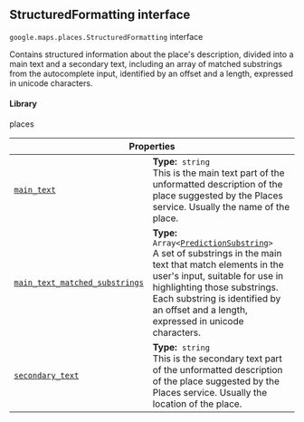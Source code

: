 
<h2 id="StructuredFormatting">StructuredFormatting interface</h2>
<p>
<code><span itemprop="path">google.maps.places</span>.<span itemprop="name">StructuredFormatting</span></code>
interface
</p>
<p>Contains structured information about the place's description, divided into a main text and a secondary text, including an array of matched substrings from the autocomplete input, identified by an offset and a length, expressed in unicode characters.</p>
<h4>Library</h4>
<p>places</p>
<div class="devsite-table-wrapper"><table class="properties responsive" summary="interface StructuredFormatting - Properties">
<thead>
<tr><th colspan="2">Properties</th>
</tr></thead>
<tbody>
<tr id="StructuredFormatting.main_text">
<td itemprop="property"><code><a class="secret-link" href="#StructuredFormatting.main_text"><span>main_text</span></a></code></td>
<td><div><strong>Type:</strong>&nbsp; <code>string</code></div>
<div class="desc">This is the main text part of the unformatted description of the place suggested by the Places service. Usually the name of the place.</div></td>
</tr>
<tr id="StructuredFormatting.main_text_matched_substrings">
<td itemprop="property"><code><a class="secret-link" href="#StructuredFormatting.main_text_matched_substrings"><span>main_text_matched_substrings</span></a></code></td>
<td><div><strong>Type:</strong>&nbsp; <code>Array&lt;<a href="PredictionSubstring.md">PredictionSubstring</a>&gt;</code></div>
<div class="desc">A set of substrings in the main text that match elements in the user's input, suitable for use in highlighting those substrings. Each substring is identified by an offset and a length, expressed in unicode characters.</div></td>
</tr>
<tr id="StructuredFormatting.secondary_text">
<td itemprop="property"><code><a class="secret-link" href="#StructuredFormatting.secondary_text"><span>secondary_text</span></a></code></td>
<td><div><strong>Type:</strong>&nbsp; <code>string</code></div>
<div class="desc">This is the secondary text part of the unformatted description of the place suggested by the Places service. Usually the location of the place.</div></td>
</tr>
</tbody>
</table></div>
<script src="replace_links.js"></script>
